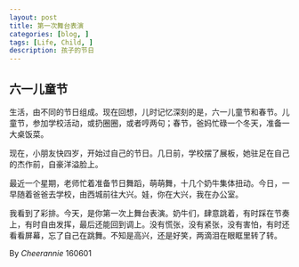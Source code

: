 ```yaml
---
layout: post
title: 第一次舞台表演
categories: [blog, ]
tags: [Life, Child, ]
description: 孩子的节日
---
```


## 六一儿童节

生活，由不同的节日组成。现在回想，儿时记忆深刻的是，六一儿童节和春节。儿童节，参加学校活动，或扔圈圈，或者哼两句；春节，爸妈忙碌一个冬天，准备一大桌饭菜。

现在，小朋友快四岁，开始过自己的节日。几日前，学校摆了展板，她驻足在自己的杰作前，自豪洋溢脸上。

最近一个星期，老师忙着准备节日舞蹈，萌萌舞，十几个奶牛集体扭动。今日，一早随着爸爸去学校，由西城前往大兴。娃，你在大兴，我在办公室。

我看到了彩排。今天，是你第一次上舞台表演。奶牛们，肆意跳着，有时踩在节奏上，有时自由发挥，最后还能回到调上。没有慌张，没有紧张，没有害怕，有时还看看屏幕，忘了自己在跳舞。不知是高兴，还是好笑，两滴泪在眼眶里转了转。


By *Cheerannie* 160601
